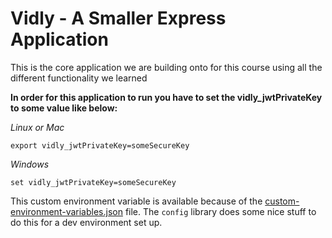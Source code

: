 # Vidly - A Smaller Express Application
This is the core application we are building onto for this course using all the different functionality we learned

**In order for this application to run you have to set the vidly_jwtPrivateKey to some value like below:**

*Linux or Mac*
```
export vidly_jwtPrivateKey=someSecureKey
```

*Windows*
```
set vidly_jwtPrivateKey=someSecureKey
```

This custom environment variable is available because of the [custom-environment-variables.json](https://github.com/tylerreece22/NodeJSCourse/blob/master/vidly/config/custom-environment-variables.json) file. The `config` library does some nice stuff to do this for a dev environment set up.